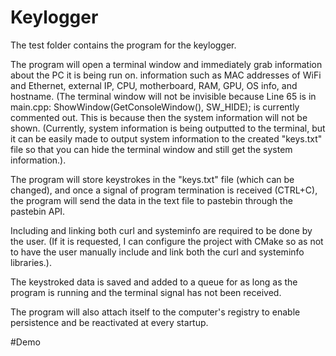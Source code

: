 # Keylogger
The test folder contains the program for the keylogger.

The program will open a terminal window and immediately grab information about the PC it is being run on. information such as MAC addresses of WiFi and Ethernet, external IP, CPU, motherboard, RAM, GPU, OS info, and hostname. (The terminal window will not be invisible because Line 65 is in main.cpp: ShowWindow(GetConsoleWindow(), SW_HIDE); is currently commented out. This is because then the system information will not be shown. (Currently, system information is being outputted to the terminal, but it can be easily made to output system information to the created "keys.txt" file so that you can hide the terminal window and still get the system information.).

The program will store keystrokes in the "keys.txt" file (which can be changed), and once a signal of program termination is received (CTRL+C), the program will send the data in the text file to pastebin through the pastebin API.

Including and linking both curl and systeminfo are required to be done by the user. (If it is requested, I can configure the project with CMake so as not to have the user manually include and link both the curl and systeminfo libraries.).

The keystroked data is saved and added to a queue for as long as the program is running and the terminal signal has not been received.

The program will also attach itself to the computer's registry to enable persistence and be reactivated at every startup.

#Demo
